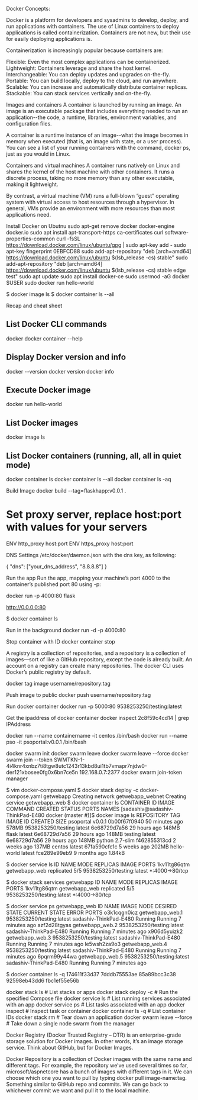 Docker Concepts:

Docker is a platform for developers and sysadmins to develop, deploy, and run applications with containers.
The use of Linux containers to deploy applications is called containerization.
Containers are not new, but their use for easily deploying applications is.

Containerization is increasingly popular because containers are:

Flexible: Even the most complex applications can be containerized.
Lightweight: Containers leverage and share the host kernel.
Interchangeable: You can deploy updates and upgrades on-the-fly.
Portable: You can build locally, deploy to the cloud, and run anywhere.
Scalable: You can increase and automatically distribute container replicas.
Stackable: You can stack services vertically and on-the-fly.


Images and containers
A container is launched by running an image. An image is an executable package that includes everything
needed to run an application--the code, a runtime, libraries, environment variables, and configuration files.

A container is a runtime instance of an image--what the image becomes in memory when executed
(that is, an image with state, or a user process). You can see a list of your running containers with the command,
docker ps, just as you would in Linux.


Containers and virtual machines
A container runs natively on Linux and shares the kernel of the host machine with other containers.
It runs a discrete process, taking no more memory than any other executable, making it lightweight.

By contrast, a virtual machine (VM) runs a full-blown “guest” operating system with virtual access to host
resources through a hypervisor. In general, VMs provide an environment with more resources than most applications need.

Install Docker on Ubutnu
sudo apt-get remove docker docker-engine docker.io
sudo apt install apt-transport-https ca-certificates curl software-properties-common
curl -fsSL https://download.docker.com/linux/ubuntu/gpg | sudo apt-key add -
sudo apt-key fingerprint 0EBFCD88
sudo add-apt-repository "deb [arch=amd64] https://download.docker.com/linux/ubuntu $(lsb_release -cs) stable"
sudo add-apt-repository "deb [arch=amd64] https://download.docker.com/linux/ubuntu $(lsb_release -cs) stable edge test"
sudo apt update
sudo apt install docker-ce
sudo usermod -aG docker $USER
sudo docker run hello-world

$ docker image ls
$ docker container ls --all

Recap and cheat sheet
## List Docker CLI commands
docker
docker container --help

## Display Docker version and info
docker --version
docker version
docker info

## Execute Docker image
docker run hello-world

## List Docker images
docker image ls

## List Docker containers (running, all, all in quiet mode)
docker container ls
docker container ls --all
docker container ls -aq

Build Image
docker build --tag=flaskhapp:v0.0.1 .

# Set proxy server, replace host:port with values for your servers
ENV http_proxy host:port
ENV https_proxy host:port

DNS Settings
/etc/docker/daemon.json with the dns key, as following:

{
  "dns": ["your_dns_address", "8.8.8.8"]
}

Run the app
Run the app, mapping your machine’s port 4000 to the container’s published port 80 using -p:

docker run -p 4000:80 flask

http://0.0.0.0:80

$ docker container ls

Run in the background
docker run -d -p 4000:80

Stop container with ID
docker container stop <containerid>

A registry is a collection of repositories, and a repository is a collection of images—sort of like a GitHub repository,
except the code is already built. An account on a registry can create many repositories. 
The docker CLI uses Docker’s public registry by default.

docker tag image username/repository:tag

Push image to public
docker push username/repository:tag

Run docker container
docker run -p 5000:80 9538253250/testing:latest

Get the ipaddress of docker container
docker inspect  2c8f59c4cd14 | grep IPAddress

docker run --name containername -it  centos /bin/bash
docker run --name pso -it psoportal:v0.0.1 /bin/bash

docker swarm init
docker swarm leave
docker swarm leave --force
docker swarm join --token SWMTKN-1-4i4knr4xnbz7ti8tgw8utc1243r13kbd8ui1tb7vmapr7njdw0-der121xbosee0fg0x6bn7ce5n 192.168.0.7:2377
docker swarm join-token manager

$ vim docker-compose.yaml
$ docker stack deploy -c docker-compose.yaml getwebapp
Creating network getwebapp_webnet
Creating service getwebapp_web
$ docker container ls
CONTAINER ID        IMAGE               COMMAND             CREATED             STATUS              PORTS               NAMES
[sadashiv@sadashiv-ThinkPad-E480 docker (master #)]$ docker image ls
REPOSITORY           TAG                 IMAGE ID            CREATED             SIZE
psoportal            v0.0.1              0b00f67f0940        50 minutes ago      578MB
9538253250/testing   latest              6e68729d7a56        29 hours ago        148MB
flask                latest              6e68729d7a56        29 hours ago        148MB
testing              latest              6e68729d7a56        29 hours ago        148MB
python               2.7-slim            f462855313cd        2 weeks ago         137MB
centos               latest              67fa590cfc1c        5 weeks ago         202MB
hello-world          latest              fce289e99eb9        9 months ago        1.84kB

$ docker service ls
ID                  NAME                MODE                REPLICAS            IMAGE                       PORTS
1kv11tg86qtm        getwebapp_web       replicated          5/5                 9538253250/testing:latest   *:4000->80/tcp

$ docker stack services getwebapp
ID                  NAME                MODE                REPLICAS            IMAGE                       PORTS
1kv11tg86qtm        getwebapp_web       replicated          5/5                 9538253250/testing:latest   *:4000->80/tcp

$ docker service ps getwebapp_web
ID                  NAME                IMAGE                       NODE                     DESIRED STATE       CURRENT STATE           ERROR               PORTS
o3k1cqgn0icz        getwebapp_web.1     9538253250/testing:latest   sadashiv-ThinkPad-E480   Running             Running 7 minutes ago
azf2d28tgyas        getwebapp_web.2     9538253250/testing:latest   sadashiv-ThinkPad-E480   Running             Running 7 minutes ago
x906d5yuizk2        getwebapp_web.3     9538253250/testing:latest   sadashiv-ThinkPad-E480   Running             Running 7 minutes ago
le5wsh2za9o3        getwebapp_web.4     9538253250/testing:latest   sadashiv-ThinkPad-E480   Running             Running 7 minutes ago
6pqrm99y44wa        getwebapp_web.5     9538253250/testing:latest   sadashiv-ThinkPad-E480   Running             Running 7 minutes ago

$ docker container ls -q
174611f33d37
7dddb75553ae
85a89bcc3c38
92598eb43dd6
fbc1ef55e56b


docker stack ls                                            # List stacks or apps
docker stack deploy -c <composefile> <appname>  # Run the specified Compose file
docker service ls                 # List running services associated with an app
docker service ps <service>                  # List tasks associated with an app
docker inspect <task or container>                   # Inspect task or container
docker container ls -q                                      # List container IDs
docker stack rm <appname>                             # Tear down an application
docker swarm leave --force      # Take down a single node swarm from the manager

Docker Registry (Docker Trusted Registry – DTR) is an enterprise-grade storage solution for Docker images.
In other words, it’s an image storage service. Think about GitHub, but for Docker Images.

Docker Repository is a collection of Docker images with the same name and different tags.
For example, the repository we’ve used several times so far, microsoft/aspnetcore has a bunch
of images with different tags in it. We can choose which one you want to pull by typing docker
pull image-name:tag. Something similar to GitHub repo and commits. We can go back to whichever
commit we want and pull it to the local machine.
